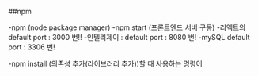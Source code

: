 ##npm

-npm (node package manager)
-npm start (프론트엔드 서버 구동)
    -리엑트의 default port : 3000 번!!
    -인텔리제이 : default port : 8080 번!
    -mySQL default port : 3306 번!

-npm install (의존성 추가(라이브러리 추가))할 때 사용하는 명령어

